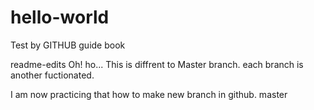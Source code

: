 # hello-world
Test by GITHUB guide book

 readme-edits
Oh! ho... This is diffrent to Master branch.
each branch is another fuctionated.


I am now practicing that how to make new branch in github.
 master
